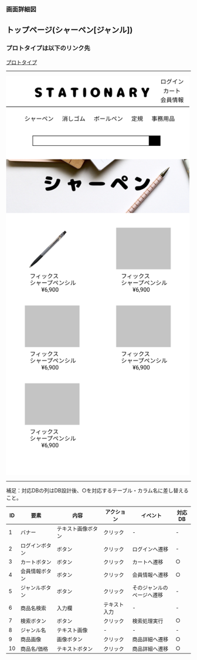 ### 画面詳細図
## トップページ(シャーペン[ジャンル])
### プロトタイプは以下のリンク先
[プロトタイプ](https://www.figma.com/file/YN8g4ahM3raStzCZMDXhNA/stationary?node-id=1%3A10)
*****
<img src="../img/2021-09-15 (31).png" width="500">

*****
補足：対応DBの列はDB設計後、○を対応するテーブル・カラム名に差し替えること。

| ID | 要素 | 内容 | アクション | イベント | 対応DB |
|----|------|-----|------------|---------|-------|
|1   |バナー　　　　|テキスト画像ボタン|クリック　　|-        |-      |
|2   |ログインボタン|ボタン　　　　　　|クリック　　|ログインへ遷移|-      |
|3   |カートボタン　|ボタン　　　　　　|クリック　　|カートへ遷移|○|
|4   |会員情報ボタン|ボタン　　　　　　|クリック　　|会員情報へ遷移|○|
|5   |ジャンルボタン|ボタン　　　　　　|クリック　　|そのジャンルのページへ遷移|-|
|6   |商品名検索　　|入力欄　　　　　　|テキスト入力|-        |-|
|7   |検索ボタン　　|ボタン　　　　　　|クリック　　|検索処理実行|○|
|8   |ジャンル名　　|テキスト画像　　　|-  　　　  |-        |-|
|9   |商品画像　　　|画像ボタン　　　　|クリック　　|商品詳細へ遷移|○|
|10  |商品名/価格　|テキストボタン　　|クリック　　|商品詳細へ遷移|○|

